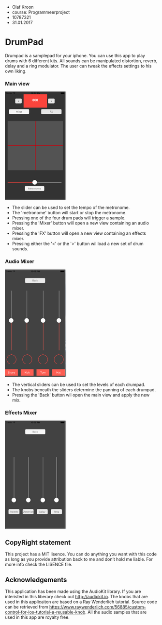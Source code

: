 - Olaf Kroon
- course: Programmeerproject
- 10787321
- 31.01.2017


# DrumPad

Drumpad is a samplepad for your iphone. You can use this app to play drums with 6 different kits. All sounds can be manipulated distortion, reverb, delay and a ring modulator. The user can tweak the effects settings to his own liking. 

### Main view
<img src="https://github.com/olaf-olaf/finalProject/blob/master/doc/DrumPad.png" width="200px"></br>

- The slider can be used to set the tempo of the metronome.
- The 'metronome' button will start or stop the metronome.
- Pressing one of the four drum pads will trigger a sample.
- Pressing the 'Mixer' button will open a new view containing an audio mixer.
- Pressing the 'FX' button will open a new view containing an effects mixer.
- Pressing either the '<' or the '>' button wil load a new set of drum sounds.



### Audio Mixer
<img src="https://github.com/olaf-olaf/finalProject/blob/master/doc/AudioMixer.png" width="200px"></br>

- The vertical sliders can be used to set the levels of each drumpad.
- The knobs beneath the sliders determine the panning of each drumpad.
- Pressing the 'Back' button wil open the main view and apply the new mix.

### Effects Mixer

<img src="https://github.com/olaf-olaf/finalProject/blob/master/doc/FXMixer.png" width="200px"></br>


## CopyRight statement
This project has a MIT lisence. You can do anything you want with this code as long as you provide attribution back to me and don’t hold me liable. For more info check the LISENCE file.

## Acknowledgements

This application has been made using the AudioKit library. If you are interisted in this liberary check out http://audiokit.io. The knobs that are used in this applicaiton are based on a Ray Wenderlich tutorial. Source code can be retrieved from https://www.raywenderlich.com/56885/custom-control-for-ios-tutorial-a-reusable-knob. All the audio samples that are used in this app are royalty free.



